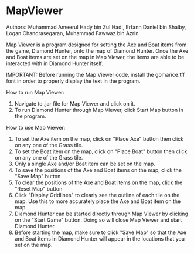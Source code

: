 # MapViewer
Authors: Muhammad Ameerul Hady bin Zul Hadi, Erfann Daniel bin Shalby, Logan Chandrasegaran, Muhammad Fawwaz bin Azrin

Map Viewer is a program designed for setting the Axe and Boat items from the game, Diamond Hunter, onto the map of Diamond Hunter. Once the Axe and Boat items are set on the map in Map Viewer, the items are able to be interacted with in Diamond Hunter itself. 

IMPORTANT: Before running the Map Viewer code, install the gomarice.tff font in order to properly display the text in the program.

How to run Map Viewer:
1. Navigate to .jar file for Map Viewer and click on it.
2. To run Diamond Hunter through Map Viewer, click Start Map button in the program.

How to use Map Viewer:
1. To set the Axe item on the map, click on "Place Axe" button then click on any one of the Grass tile.
2. To set the Boat item on the map, click on "Place Boat" button then click on any one of the Grass tile.
3. Only a single Axe and/or Boat item can be set on the map.
4. To save the positions of the Axe and Boat items on the map, click the "Save Map" button
5. To clear the positions of the Axe and Boat items on the map, click the "Reset Map" button
6. Click "Display Gridlines" to clearly see the outline of each tile on the map. Use this to more accurately place the Axe and Boat item on the map
7. Diamond Hunter can be started directly through Map Viewer by clicking on the "Start Game" button. Doing so will close Map Viewer and start Diamond Hunter.
8. Before starting the map, make sure to click "Save Map" so that the Axe and Boat items in Diamond Hunter will appear in the locations that you set on the map.
